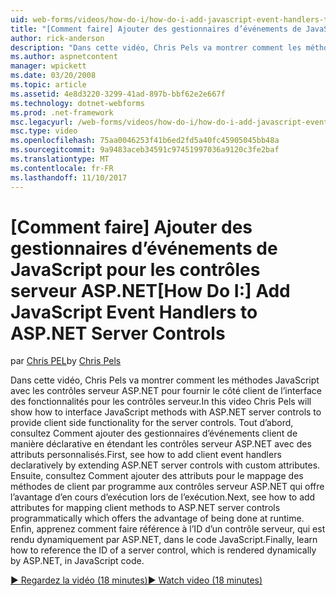 ```yaml
---
uid: web-forms/videos/how-do-i/how-do-i-add-javascript-event-handlers-to-aspnet-server-controls
title: "[Comment faire] Ajouter des gestionnaires d’événements de JavaScript pour les contrôles serveur ASP.NET | Documents Microsoft"
author: rick-anderson
description: "Dans cette vidéo, Chris Pels va montrer comment les méthodes JavaScript avec les contrôles serveur ASP.NET pour fournir le côté client de l’interface des fonctionnalités pour le contrat du serveur..."
ms.author: aspnetcontent
manager: wpickett
ms.date: 03/20/2008
ms.topic: article
ms.assetid: 4e8d3220-3299-41ad-897b-bbf62e2e667f
ms.technology: dotnet-webforms
ms.prod: .net-framework
msc.legacyurl: /web-forms/videos/how-do-i/how-do-i-add-javascript-event-handlers-to-aspnet-server-controls
msc.type: video
ms.openlocfilehash: 75aa0046253f41b6ed2fd5a40fc45905045bb48a
ms.sourcegitcommit: 9a9483aceb34591c97451997036a9120c3fe2baf
ms.translationtype: MT
ms.contentlocale: fr-FR
ms.lasthandoff: 11/10/2017
---
```

<a name="how-do-i-add-javascript-event-handlers-to-aspnet-server-controls"></a><span data-ttu-id="a1a06-103">[Comment faire] Ajouter des gestionnaires d’événements de JavaScript pour les contrôles serveur ASP.NET</span><span class="sxs-lookup"><span data-stu-id="a1a06-103">[How Do I:] Add JavaScript Event Handlers to ASP.NET Server Controls</span></span>
====================
<span data-ttu-id="a1a06-104">par [Chris PEL](https://twitter.com/chrispels)</span><span class="sxs-lookup"><span data-stu-id="a1a06-104">by [Chris Pels](https://twitter.com/chrispels)</span></span>

<span data-ttu-id="a1a06-105">Dans cette vidéo, Chris Pels va montrer comment les méthodes JavaScript avec les contrôles serveur ASP.NET pour fournir le côté client de l’interface des fonctionnalités pour les contrôles serveur.</span><span class="sxs-lookup"><span data-stu-id="a1a06-105">In this video Chris Pels will show how to interface JavaScript methods with ASP.NET server controls to provide client side functionality for the server controls.</span></span> <span data-ttu-id="a1a06-106">Tout d’abord, consultez Comment ajouter des gestionnaires d’événements client de manière déclarative en étendant les contrôles serveur ASP.NET avec des attributs personnalisés.</span><span class="sxs-lookup"><span data-stu-id="a1a06-106">First, see how to add client event handlers declaratively by extending ASP.NET server controls with custom attributes.</span></span> <span data-ttu-id="a1a06-107">Ensuite, consultez Comment ajouter des attributs pour le mappage des méthodes de client par programme aux contrôles serveur ASP.NET qui offre l’avantage d’en cours d’exécution lors de l’exécution.</span><span class="sxs-lookup"><span data-stu-id="a1a06-107">Next, see how to add attributes for mapping client methods to ASP.NET server controls programmatically which offers the advantage of being done at runtime.</span></span> <span data-ttu-id="a1a06-108">Enfin, apprenez comment faire référence à l’ID d’un contrôle serveur, qui est rendu dynamiquement par ASP.NET, dans le code JavaScript.</span><span class="sxs-lookup"><span data-stu-id="a1a06-108">Finally, learn how to reference the ID of a server control, which is rendered dynamically by ASP.NET, in JavaScript code.</span></span>

[<span data-ttu-id="a1a06-109">&#9654; Regardez la vidéo (18 minutes)</span><span class="sxs-lookup"><span data-stu-id="a1a06-109">&#9654; Watch video (18 minutes)</span></span>](https://channel9.msdn.com/Blogs/ASP-NET-Site-Videos/how-do-i-add-javascript-event-handlers-to-aspnet-server-controls)
